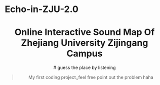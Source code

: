 # Echo-in-ZJU-2.0
<div align="center">
<h1>Online Interactive Sound Map Of Zhejiang University Zijingang Campus </h1>
# guess the place by listening

> My first coding project,,feel free point out the problem haha

